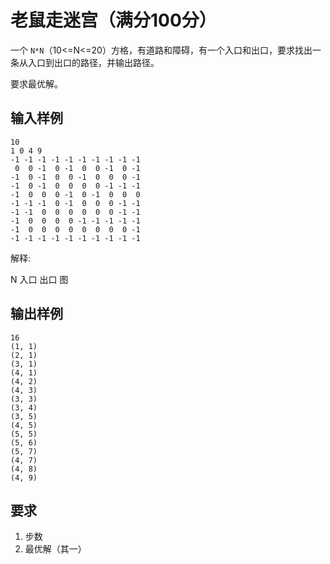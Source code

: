 # 老鼠走迷宫（满分100分）

一个 `N*N`（10<=N<=20）方格，有道路和障碍，有一个入口和出口，要求找出一条从入口到出口的路径，并输出路径。

要求最优解。

## 输入样例

```text
10
1 0 4 9
-1 -1 -1 -1 -1 -1 -1 -1 -1 -1
 0  0 -1  0 -1  0  0 -1  0 -1
-1  0 -1  0  0 -1  0  0  0 -1
-1  0 -1  0  0  0  0 -1 -1 -1
-1  0  0  0 -1  0 -1  0  0  0
-1 -1 -1  0 -1  0  0  0 -1 -1
-1 -1  0  0  0  0  0  0 -1 -1
-1  0  0  0  0 -1 -1 -1 -1 -1
-1  0  0  0  0  0  0  0  0 -1
-1 -1 -1 -1 -1 -1 -1 -1 -1 -1
```

解释:

N
入口 出口
图

## 输出样例

```text
16
(1, 1)
(2, 1)
(3, 1)
(4, 1)
(4, 2)
(4, 3)
(3, 3)
(3, 4)
(3, 5)
(4, 5)
(5, 5)
(5, 6)
(5, 7)
(4, 7)
(4, 8)
(4, 9)
```

## 要求

1. 步数
2. 最优解（其一）
